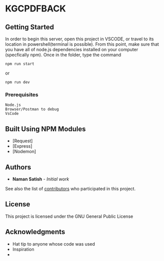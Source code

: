 # KGCPDFBACK

## Getting Started

In order to begin this server, open this project in VSCODE, or travel to its location in powershell(terminal is possible). 
From this point, make sure that you have all of node.js dependencies installed on your computer (specfically npm).
Once in the folder, type the command 
```
npm run start
```
or
```
npm run dev
```
### Prerequisites

```
Node.js
Browser/Postman to debug
VsCode
```



## Built Using NPM Modules

* [Request]
* [Express]
* [Nodemon]

## Authors

* **Naman Satish** - *Initial work* 

See also the list of [contributors](https://github.com/your/project/contributors) who participated in this project.

## License

This project is licensed under the GNU General Public License 

## Acknowledgments

* Hat tip to anyone whose code was used
* Inspiration
* 
